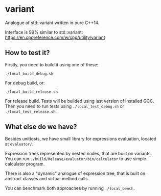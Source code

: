 # variant
Analogue of std::variant written in pure C++14.

Interface is 99% similar to std::variant: https://en.cppreference.com/w/cpp/utility/variant

## How to test it?
Firstly, you need to build it using one of these:
```
./local_build_debug.sh
```
For debug build, or:
```
./local_build_release.sh
```
For release build. Tests will be builded using last version of installed GCC.
Then you need to run tests using `./local_test_debug.sh` or `./local_test_release.sh`.

## What else do we have?
Besides unittests, we have small library for expressions evaluation, located at `evaluator/`.

Expression trees represented by nested nodes, that are built on variants.
You can run `./build/Release/evaluator/bin/calculator` to use simple calculator program.

There is also a "dynamic" analogue of expression tree, that is built on abstract classes and virtual method calls.

You can benchmark both approaches by running `./local_bench`.
